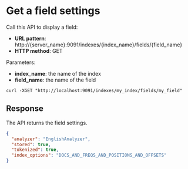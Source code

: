 # Get a field settings

Call this API to display a field:

* **URL pattern**: http://{server_name}:9091/indexes/{index_name}/fields/{field_name}
* **HTTP method**: GET

Parameters:

* **index_name**: the name of the index
* **field_name**: the name of the field

```shell
curl -XGET "http://localhost:9091/indexes/my_index/fields/my_field"
```

## Response

The API returns the field settings.

```json
{
  "analyzer": "EnglishAnalyzer",
  "stored": true,
  "tokenized": true,
  "index_options": "DOCS_AND_FREQS_AND_POSITIONS_AND_OFFSETS"
}
```
